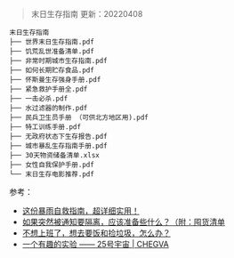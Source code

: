 > 末日生存指南 更新：20220408

```
末日生存指南
├── 世界末日生存指南.pdf
├── 饥荒乱世准备清单.pdf
├── 非常时期城市生存指南.pdf
├── 如何长期贮存食品.pdf
├── 怀斯曼生存强身手册.pdf
├── 紧急救护手册全.pdf
├── 一击必杀.pdf
├── 水过滤器的制作.pdf
├── 民兵卫生员手册 （可供北方地区用).pdf
├── 特工训练手册.pdf
├── 无政府状态下生存报告.pdf
├── 城市暴乱生存指南手册.pdf
├── 30天物资储备清单.xlsx
├── 女性自我保护手册.pdf
└── 末日生存电影推荐.pdf
```

参考：

- [这份暴雨自救指南，超详细实用！](https://chegva.com/4521.html)
- [如果突然被通知要隔离，应该准备些什么？（附：囤货清单](https://mp.weixin.qq.com/s/sGU64pC72qT2OzPZfU7x-Q)
- [不想上班了，想去要饭和捡垃圾，怎么办？](https://www.zhihu.com/question/509197094/answer/2431632769)
- [一个有趣的实验 —— 25号宇宙 | CHEGVA](https://chegva.com/5221.html)
